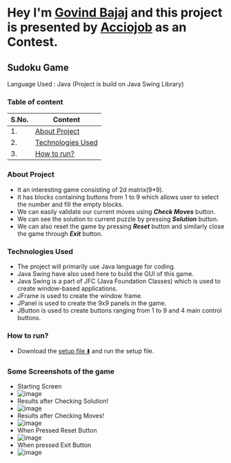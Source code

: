 # Hey I'm [Govind Bajaj](https://github.com/meetgovindbajaj/) and this project is presented by [Acciojob](https://acciojob.com/) as an Contest.

## Sudoku Game

Language Used : Java (Project is build on Java Swing Library)

### Table of content

| S.No. | Content                                 |
| ----- | --------------------------------------- |
| 1.    | [About Project](#about-project)         |
| 2.    | [Technologies Used](#technologies-used) |
| 3.    | [How to run?](#how-to-run)              |

### About Project

- It an interesting game consisting of 2d matrix(9\*9).
- It has blocks containing buttons from 1 to 9 which allows user to select the number and fill the empty blocks.
- We can easily validate our current moves using **_Check Moves_** button.
- We can see the solution to current puzzle by pressing **_Solution_** button.
- We can also reset the game by pressing **_Reset_** button and similarly close the game through **_Exit_** button.

### Technologies Used

- The project will primarily use Java language for coding.
- Java Swing have also used here to build the GUI of this game.
- Java Swing is a part of JFC (Java Foundation Classes) which is used to create window-based applications.
- JFrame is used to create the window frame.
- JPanel is used to create the 9x9 panels in the game.
- JButton is used to create buttons ranging from 1 to 9 and 4 main control buttons.

### How to run?

- Download the [ setup file ⬇️](https://github.com/meetgovindbajaj/Sudoku-Game/blob/main/setup.exe) and run the setup file.

### Some Screenshots of the game

- Starting Screen
- ![image](https://github.com/meetgovindbajaj/Sudoku-Game/assets/117599205/24611522-657d-4510-ad3a-b2337014bfd3)
- Results after Checking Solution!
- ![image](https://github.com/meetgovindbajaj/Sudoku-Game/assets/117599205/3fdc2e17-5b2b-44c7-8417-6f105318d20b)
- Results after Checking Moves!
- ![image](https://github.com/meetgovindbajaj/Sudoku-Game/assets/117599205/eb67c1b3-b0db-426f-9a15-572d8a8d372d)
- When Pressed Reset Button
- ![image](https://github.com/meetgovindbajaj/Sudoku-Game/assets/117599205/d83203ac-f40a-418f-9c1f-de10c72b4347)
- When pressed Exit Button
- ![image](https://github.com/meetgovindbajaj/Sudoku-Game/assets/117599205/3df7bcd3-d6ab-42e1-b885-2a257e59efba)
